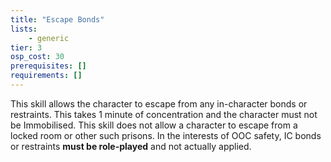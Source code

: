 ```yaml
---
title: "Escape Bonds"
lists:
    - generic
tier: 3
osp_cost: 30
prerequisites: []
requirements: []
---
```

This skill allows the character to escape from any in-character bonds or restraints. This takes 1 minute of concentration and the character must not be Immobilised. This skill does not allow a character to escape from a locked room or other such prisons. In the interests of OOC safety, IC bonds or restraints **must be role-played** and not actually applied.